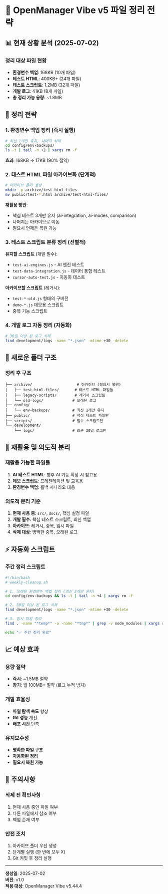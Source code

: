# 🧹 OpenManager Vibe v5 파일 정리 전략

## 📊 현재 상황 분석 (2025-07-02)

### 정리 대상 파일 현황

- **환경변수 백업**: 168KB (10개 파일)
- **테스트 HTML**: 400KB+ (24개 파일)
- **테스트 스크립트**: 1.2MB (32개 파일)
- **개발 로그**: 41KB (8개 파일)
- **총 정리 가능 용량**: ~1.8MB

## 🎯 정리 전략

### 1. 환경변수 백업 정리 (즉시 실행)

```bash
# 최신 1개만 유지, 나머지 삭제
cd config/env-backups/
ls -t | tail -n +2 | xargs rm -f
```

**효과**: 168KB → 17KB (90% 절약)

### 2. 테스트 HTML 파일 아카이브화 (단계적)

```bash
# 아카이브 폴더 생성
mkdir -p archive/test-html-files
mv public/test-*.html archive/test-html-files/
```

**재활용 방안**:

- 핵심 테스트 3개만 유지 (ai-integration, ai-modes, comparison)
- 나머지는 아카이브로 이동
- 필요시 언제든 복원 가능

### 3. 테스트 스크립트 분류 정리 (선별적)

**유지할 스크립트** (개발 필수):

- `test-ai-engines.js` - AI 엔진 테스트
- `test-data-integration.js` - 데이터 통합 테스트
- `cursor-auto-test.js` - 자동화 테스트

**아카이브할 스크립트** (레거시):

- `test-*-old.js` 형태의 구버전
- `demo-*.js` 데모용 스크립트
- 중복 기능 스크립트

### 4. 개발 로그 자동 정리 (자동화)

```bash
# 30일 이상 된 로그 삭제
find development/logs -name "*.json" -mtime +30 -delete
```

## 📁 새로운 폴더 구조

### 정리 후 구조

```
├── archive/                    # 아카이브 (필요시 복원)
│   ├── test-html-files/       # 테스트 HTML 파일들
│   ├── legacy-scripts/        # 레거시 스크립트
│   └── old-logs/             # 오래된 로그
├── config/
│   └── env-backups/          # 최신 1개만 유지
├── public/                   # 핵심 테스트 파일만
├── scripts/                  # 필수 스크립트만
└── development/
    └── logs/                 # 최근 30일 로그만
```

## 🔄 재활용 및 의도적 분리

### 재활용 가능한 파일들

1. **AI 테스트 HTML**: 향후 AI 기능 확장 시 참고용
2. **데모 스크립트**: 프레젠테이션 및 교육용
3. **환경변수 백업**: 롤백 시나리오 대응

### 의도적 분리 기준

1. **현재 사용 중**: `src/`, `docs/`, 핵심 설정 파일
2. **개발 필수**: 핵심 테스트 스크립트, 최신 백업
3. **아카이브**: 레거시, 중복, 임시 파일
4. **삭제 대상**: 명백한 중복, 오래된 로그

## ⚡ 자동화 스크립트

### 주간 정리 스크립트

```bash
#!/bin/bash
# weekly-cleanup.sh

# 1. 오래된 환경변수 백업 정리 (최신 3개만 유지)
cd config/env-backups && ls -t | tail -n +4 | xargs rm -f

# 2. 30일 이상 된 로그 삭제
find development/logs -name "*.json" -mtime +30 -delete

# 3. 임시 파일 정리
find . -name "*temp*" -o -name "*tmp*" | grep -v node_modules | xargs rm -f

echo "✅ 주간 정리 완료"
```

## 📈 예상 효과

### 용량 절약

- **즉시**: ~1.5MB 절약
- **장기**: 월 100MB+ 절약 (로그 누적 방지)

### 개발 효율성

- **파일 탐색 속도** 향상
- **Git 성능** 개선
- **배포 시간** 단축

### 유지보수성

- **명확한 파일 구조**
- **자동화된 정리**
- **필요시 복원 가능**

## 🚨 주의사항

### 삭제 전 확인사항

1. 현재 사용 중인 파일 여부
2. 다른 파일에서 참조 여부
3. 백업 존재 여부

### 안전 조치

1. 아카이브 폴더 우선 생성
2. 단계별 실행 (한 번에 모두 X)
3. Git 커밋 후 정리 실행

---

**생성일**: 2025-07-02  
**버전**: v1.0  
**적용 대상**: OpenManager Vibe v5.44.4
